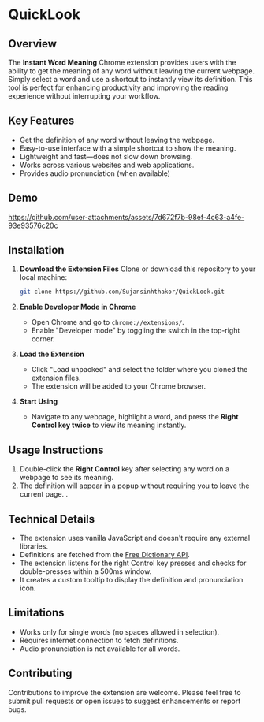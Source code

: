# QuickLook


## Overview

The **Instant Word Meaning** Chrome extension provides users with the ability to get the meaning of any word without leaving the current webpage. Simply select a word and use a shortcut to instantly view its definition. This tool is perfect for enhancing productivity and improving the reading experience without interrupting your workflow.

## Key Features

* Get the definition of any word without leaving the webpage.
* Easy-to-use interface with a simple shortcut to show the meaning.
* Lightweight and fast—does not slow down browsing.
* Works across various websites and web applications.
* Provides audio pronunciation (when available)

## Demo


https://github.com/user-attachments/assets/7d672f7b-98ef-4c63-a4fe-93e93576c20c


## Installation

1. **Download the Extension Files**
   Clone or download this repository to your local machine:

   ```bash
   git clone https://github.com/Sujansinhthakor/QuickLook.git
   ```

2. **Enable Developer Mode in Chrome**
   * Open Chrome and go to `chrome://extensions/`.
   * Enable "Developer mode" by toggling the switch in the top-right corner.

3. **Load the Extension**
   * Click "Load unpacked" and select the folder where you cloned the extension files.
   * The extension will be added to your Chrome browser.

4. **Start Using**
   * Navigate to any webpage, highlight a word, and press the **Right Control key twice** to view its meaning instantly.

## Usage Instructions

1. Double-click the **Right Control** key after selecting any word on a webpage to see its meaning.
2. The definition will appear in a popup without requiring you to leave the current page.
.
## Technical Details

- The extension uses vanilla JavaScript and doesn't require any external libraries.
- Definitions are fetched from the [Free Dictionary API](https://dictionaryapi.dev/).
- The extension listens for the right Control key presses and checks for double-presses within a 500ms window.
- It creates a custom tooltip to display the definition and pronunciation icon.

## Limitations

- Works only for single words (no spaces allowed in selection).
- Requires internet connection to fetch definitions.
- Audio pronunciation is not available for all words.

## Contributing

Contributions to improve the extension are welcome. Please feel free to submit pull requests or open issues to suggest enhancements or report bugs.
